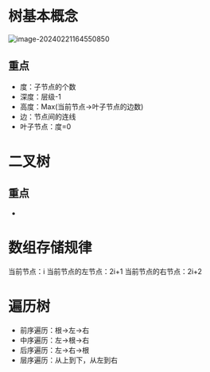 # 树基本概念

![image-20240221164550850](/Users/wendongchao/code/idea/DataStructure/src/main/java/com/wdc/tree/树.assets/image-20240221164550850.png)

## 重点
* 度：子节点的个数
* 深度：层级-1
* 高度：Max(当前节点->叶子节点的边数)
* 边：节点间的连线
* 叶子节点：度=0

# 二叉树
## 重点
* 

# 数组存储规律
当前节点：i
当前节点的左节点：2i+1
当前节点的右节点：2i+2

# 遍历树
* 前序遍历：根->左->右
* 中序遍历：左->根->右
* 后序遍历：左->右->根
* 层序遍历：从上到下，从左到右
